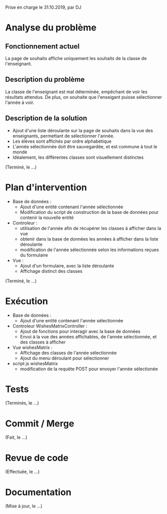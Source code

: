 Prise en charge le 31.10.2019, par DJ

# Analyse du problème

## Fonctionnement actuel

La page de souhaits affiche uniquement les souhaits de la classe de l'enseignant.

## Description du problème

La classe de l'enseignant est mal déterminée, empêchant de voir les résultats attendus.
De plus, on souhaite que l'enseigant puisse sélectionner l'année à voir.

## Description de la solution

- Ajout d'une liste déroulante sur la page de souhaits dans la vue des enseignants, 
permettant de sélectionner l'année.
- Les élèves sont affichés par ordre alphabétique
- L'année sélectionnée doit être sauvegardée, et est commune à tout le monde
- Idéalement, les différentes classes sont visuellement distinctes

(Terminé, le ...)

# Plan d'intervention

- Base de données :
    - Ajout d'une entité contenant l'année sélectionnée
    - Modification du script de construction de la base de données pour contenir la nouvelle entité
- Controleur :
    - utilisation de l'année afin de récupérer les classes à afficher dans la vue
    - obtenir dans la base de données les années à afficher dans la liste déroulante
    - modification de l'année sélectionnée selon les informations reçues du formulaire
- Vue :
    - Ajout d'un formulaire, avec la liste déroulante
    - Affichage distinct des classes

(Terminé, le ...)

# Exécution

- Base de données :
    - Ajout d'une entité contenant l'année sélectionnée
- Controleur WishesMatrixController :
    - Ajout de fonctions pour interagir avec la base de données
    - Envoi à la vue des années affichables, de l'année sélectionnée, et des classes à afficher
- Vue wishesMatrix :
    - Affichage des classes de l'année sélectionnée
    - Ajout du menu déroulant pour sélectionner
- script js wishesMatrix
    - modification de la requête POST pour envoyer l'année sélectionée

# Tests

(Terminés, le ...)

# Commit / Merge

(Fait, le ...)

# Revue de code

(Effectuée, le ...)

# Documentation

(Mise à jour, le ...)